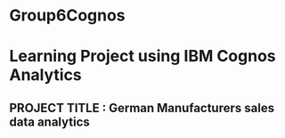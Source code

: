 # Group6Cognos
# Learning Project using IBM Cognos Analytics
## PROJECT TITLE : German Manufacturers sales data analytics
